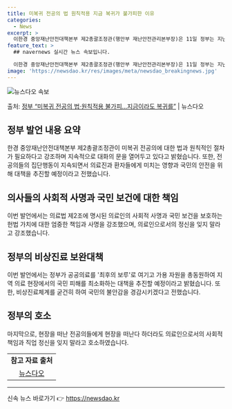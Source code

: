 ```yaml
---
title: 미복귀 전공의 법 원칙적용 지금 복귀가 불가피한 이유
categories:
  - News
excerpt: >
  이한경 중앙재난안전대책본부 제2총괄조정관(행안부 재난안전관리본부장)은 11일 정부는 지난주부터 의사면허 정지…
feature_text: >
  ## navernews 실시간 뉴스 속보입니다.

  이한경 중앙재난안전대책본부 제2총괄조정관(행안부 재난안전관리본부장)은 11일 정부는 지난주부터 의사면허 정지…
image: 'https://newsdao.kr/res/images/meta/newsdao_breakingnews.jpg'
---
```


![뉴스다오 속보](https://newsdao.kr/res/images/meta/newsdao_breakingnews.jpg)

<p>출처: <a href="https://newsdao.kr/3312" rel="dofollow">정부 “미복귀 전공의 법·원칙적용 불가피…지금이라도 복귀를”</a> | 뉴스다오</p>

<h2 data-ke-size="size26">정부 발언 내용 요약</h2>
<p data-ke-size="size16">한경 중앙재난안전대책본부 제2총괄조정관이 미복귀 전공의에 대한 법과 원칙적인 절차가 필요하다고 강조하며 지속적으로 대화의 문을 열어두고 있다고 밝혔습니다. 또한, 전공의들의 집단행동이 지속되면서 의료진과 환자들에게 미치는 영향과 국민의 안전을 위해 대책을 추진할 예정이라고 전했습니다.</p>

<h2 data-ke-size="size26">의사들의 사회적 사명과 국민 보건에 대한 책임</h2>
<p data-ke-size="size16">이번 발언에서는 의료법 제2조에 명시된 의료인의 사회적 사명과 국민 보건을 보호하는 헌법 가치에 대한 엄중한 책임과 사명을 강조했으며, 의료인으로서의 정신을 잊지 말라고 강조했습니다.</p>

<h2 data-ke-size="size26">정부의 비상진료 보완대책</h2>
<p data-ke-size="size16">이번 발언에서는 정부가 공공의료를 '최후의 보루'로 여기고 가용 자원을 총동원하여 지역 의료 현장에서의 국민 피해를 최소화하는 대책을 추진할 예정이라고 밝혔습니다. 또한, 비상진료체계를 굳건히 하여 국민의 불안감을 경감시키겠다고 전했습니다.</p>

<h2 data-ke-size="size26">정부의 호소</h2>
<p data-ke-size="size16">마지막으로, 현장을 떠난 전공의들에게 현장을 떠난다 하더라도 의료인으로서의 사회적 책임과 직업 정신을 잊지 말라고 호소하였습니다.</p>

<table>
  <tr>
    <td style="text-align: center; height: 17px;"><b>참고 자료 출처</b></td>
  </tr>
  <tr>
    <td style="text-align: center; height: 17px;"><a href="https://newsdao.kr/3312">뉴스다오</a></td>
  </tr>
</table>
<hr> 

신속 뉴스 바로가기 👉 <a href="https://newsdao.kr" rel="dofollow">https://newsdao.kr</a>


